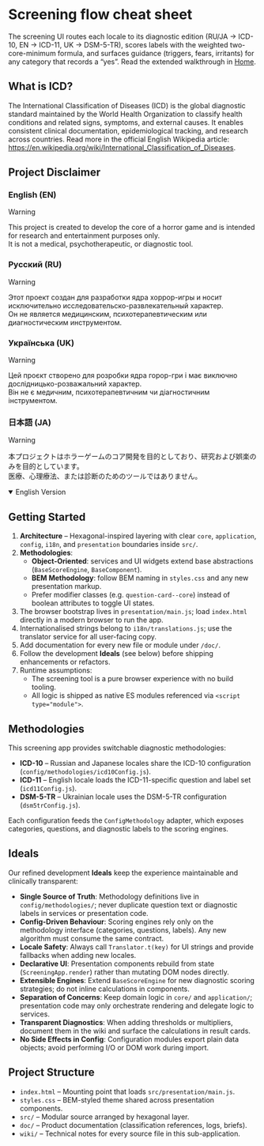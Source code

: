 # Screening flow cheat sheet

The screening UI routes each locale to its diagnostic edition (RU/JA → ICD-10, EN → ICD-11, UK → DSM-5-TR), scores labels with the
weighted two-core-minimum formula, and surfaces guidance (triggers, fears, irritants) for any category that records a “yes”.
Read the extended walkthrough in [Home](https://github.com/Zhovten-Games/PsyFramework/wiki).

## What is ICD?

The International Classification of Diseases (ICD) is the global diagnostic standard maintained by the World Health Organization to classify health conditions and related signs, symptoms, and external causes. It enables consistent clinical documentation, epidemiological tracking, and research across countries. Read more in the official English Wikipedia article: https://en.wikipedia.org/wiki/International_Classification_of_Diseases.

## Project Disclaimer

### English (EN)
> [!WARNING]
> This project is created to develop the core of a horror game and is intended for research and entertainment purposes only.  
> It is not a medical, psychotherapeutic, or diagnostic tool.

### Русский (RU)
> [!WARNING]
> Этот проект создан для разработки ядра хоррор-игры и носит исключительно исследовательско-развлекательный характер.  
> Он не является медицинским, психотерапевтическим или диагностическим инструментом.

### Українська (UK)
> [!WARNING]
> Цей проєкт створено для розробки ядра горор-гри і має виключно дослідницько-розважальний характер.  
> Він не є медичним, психотерапевтичним чи діагностичним інструментом.

### 日本語 (JA)
> [!WARNING]
> 本プロジェクトはホラーゲームのコア開発を目的としており、研究および娯楽のみを目的としています。  
> 医療、心理療法、または診断のためのツールではありません。

<details open>
<summary>English Version</summary>

## Getting Started

1. **Architecture** – Hexagonal-inspired layering with clear `core`, `application`, `config`, `i18n`, and `presentation` boundaries inside `src/`.
2. **Methodologies**:
   - **Object-Oriented**: services and UI widgets extend base abstractions (`BaseScoreEngine`, `BaseComponent`).
   - **BEM Methodology**: follow BEM naming in `styles.css` and any new presentation markup.
   - Prefer modifier classes (e.g. `question-card--core`) instead of boolean attributes to toggle UI states.
3. The browser bootstrap lives in `presentation/main.js`; load `index.html` directly in a modern browser to run the app.
4. Internationalised strings belong to `i18n/translations.js`; use the translator service for all user-facing copy.
5. Add documentation for every new file or module under `/doc/`.
6. Follow the development **Ideals** (see below) before shipping enhancements or refactors.
7. Runtime assumptions:
   - The screening tool is a pure browser experience with no build tooling.
   - All logic is shipped as native ES modules referenced via `<script type="module">`.

## Methodologies

This screening app provides switchable diagnostic methodologies:

- **ICD-10** – Russian and Japanese locales share the ICD-10 configuration (`config/methodologies/icd10Config.js`).
- **ICD-11** – English locale loads the ICD-11-specific question and label set (`icd11Config.js`).
- **DSM-5-TR** – Ukrainian locale uses the DSM-5-TR configuration (`dsm5trConfig.js`).

Each configuration feeds the `ConfigMethodology` adapter, which exposes categories, questions, and diagnostic labels to the scoring engines.

## Ideals

Our refined development **Ideals** keep the experience maintainable and clinically transparent:

- **Single Source of Truth**: Methodology definitions live in `config/methodologies/`; never duplicate question text or diagnostic labels in services or presentation code.
- **Config-Driven Behaviour**: Scoring engines rely only on the methodology interface (categories, questions, labels). Any new algorithm must consume the same contract.
- **Locale Safety**: Always call `Translator.t(key)` for UI strings and provide fallbacks when adding new locales.
- **Declarative UI**: Presentation components rebuild from state (`ScreeningApp.render`) rather than mutating DOM nodes directly.
- **Extensible Engines**: Extend `BaseScoreEngine` for new diagnostic scoring strategies; do not inline calculations in components.
- **Separation of Concerns**: Keep domain logic in `core/` and `application/`; presentation code may only orchestrate rendering and delegate logic to services.
- **Transparent Diagnostics**: When adding thresholds or multipliers, document them in the wiki and surface the calculations in result cards.
- **No Side Effects in Config**: Configuration modules export plain data objects; avoid performing I/O or DOM work during import.

## Project Structure

- `index.html` – Mounting point that loads `src/presentation/main.js`.
- `styles.css` – BEM-styled theme shared across presentation components.
- `src/` – Modular source arranged by hexagonal layer.
- `doc/` – Product documentation (classification references, logs, briefs).
- `wiki/` – Technical notes for every source file in this sub-application.
</details>
